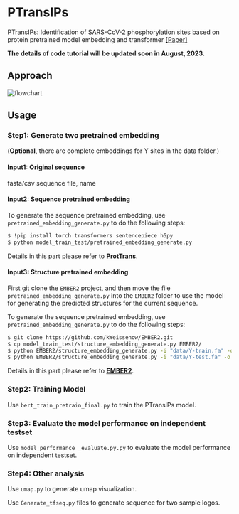 # PTransIPs

PTransIPs: Identification of SARS-CoV-2 phosphorylation sites based on protein pretrained model embedding and transformer [[Paper]](https://arxiv.org/abs/2308.05115)

**The details of code tutorial will be updated soon in August, 2023.**



## Approach

![flowchart](flowchart.png)

## Usage



### Step1: Generate two pretrained embedding

(**Optional**, there are complete embeddings for Y sites in the data folder.)



#### Input1: Original sequence

fasta/csv sequence file, name 

#### Input2: Sequence pretrained embedding

To generate the sequence pretrained embedding, use `pretrained_embedding_generate.py` to do the following steps:

```bash
$ !pip install torch transformers sentencepiece h5py
$ python model_train_test/pretrained_embedding_generate.py
```

Details in this part please refer to **[ProtTrans](https://github.com/agemagician/ProtTrans)**.

#### Input3: Structure pretrained embedding

First git clone the `EMBER2` project, and then move the file `pretrained_embedding_generate.py` into the `EMBER2` folder to use the model for generating the predicted structures for the current sequence.

To generate the sequence pretrained embedding, use `pretrained_embedding_generate.py` to do the following steps:

```bash
$ git clone https://github.com/kWeissenow/EMBER2.git
$ cp model_train_test/structure_embedding_generate.py EMBER2/
$ python EMBER2/structure_embedding_generate.py -i "data/Y-train.fa" -o "EMBER2/output"
$ python EMBER2/structure_embedding_generate.py -i "data/Y-test.fa" -o "EMBER2/output"
```

Details in this part please refer to **[EMBER2](https://github.com/kWeissenow/EMBER2)**.



### Step2: Training Model

Use `bert_train_pretrain_final.py` to train the PTransIPs model.



### Step3: Evaluate the model performance on independent testset
Use `model_performance _evaluate.py.py` to evaluate the model performance on independent testset.

### Step4: Other analysis
Use `umap.py` to generate umap visualization.

Use `Generate_tfseq.py` files to generate sequence for two sample logos. 

